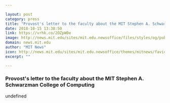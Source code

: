 ```yaml
---

layout: post
category: press
title: "Provost's letter to the faculty about the MIT Stephen A. Schwarzman College of Computing"
date: 2018-10-15 13:38:50
link: https://vrhk.co/2OZpW0e
image: http://news.mit.edu/sites/mit.edu.newsoffice/files/styles/og/public/images/2018/MIT-seal-948x632_11.jpg
domain: news.mit.edu
author: "MIT News"
icon: http://news.mit.edu/sites/mit.edu.newsoffice/themes/mitnews/favicon.ico
excerpt: ""

---
```


### Provost's letter to the faculty about the MIT Stephen A. Schwarzman College of Computing

undefined
